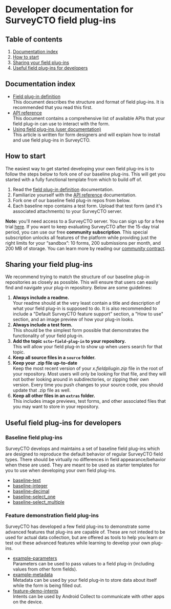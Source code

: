 # Developer documentation for SurveyCTO field plug-ins

## Table of contents

1. [Documentation index](#documentation-index)
1. [How to start](#how-to-start)
1. [Sharing your field plug-ins](#sharing-your-field-plug-ins)
1. [Useful field plug-ins for developers](#useful-field-plug-ins-for-developers)

## Documentation index

* [Field plug-in definition](https://github.com/surveycto/field-plug-in-resources/blob/master/docs/plug-in-definition.md)  
    This document describes the structure and format of field plug-ins. It is recommended that you read this first.  
* [API reference](https://github.com/surveycto/field-plug-in-resources/blob/master/docs/api-reference.md)  
    This document contains a comprehensive list of available APIs that your field plug-in can use to interact with the form.  
* [Using field plug-ins (user documentation)](https://docs.surveycto.com/02-designing-forms/03-advanced-topics/06.using-field-plug-ins.html)  
    This article is written for form designers and will explain how to install and use field plug-ins in SurveyCTO.

## How to start

The easiest way to get started developing your own field plug-ins is to follow the steps below to fork one of our baseline plug-ins. This will get you started with a fully functional template from which to build off of. 

1. Read the [field plug-in definition](docs/plug-in-definition.md) documentation.
1. Familiarize yourself with the [API reference](docs/api-reference.md) documentation.
1. Fork one of our baseline field plug-in repos from below.
1. Each baseline repo contains a test form. Upload that test form (and it's associated attachments) to your SurveyCTO server. 

**Note:** you'll need access to a SurveyCTO server. You can sign up for a free trial [here](https://login.surveycto.com/signup/step1.html). If you want to keep evaluating SurveyCTO after the 15-day trial period, you can use our free **community subscription**. This special subscription unlocks all features of the platform while providing just the right limits for your “sandbox”: 10 forms, 200 submissions per month, and 200 MB of storage. You can learn more by reading our [community contract](https://www.surveycto.com/community-contract/).

## Sharing your field plug-ins

We recommend trying to match the structure of our baseline plug-in repositories as closely as possible. This will ensure that users can easily find and navigate your plug-in repository. Below are some guidelines:

1. **Always include a readme.**  
    Your readme should at the very least contain a title and description of what your field plug-in is supposed to do. It is also recommended to include a "Default SurveyCTO feature support" section, a "How to use" section, and an image preview of how your plug-in looks.
1. **Always include a test form.**  
    This should be the simplest form possible that demonstrates the functionality of your field plug-in.
1. **Add the topic `scto-field-plug-in` to your repository.**  
    This will allow your field plug-in to show up when users search for that topic.
1. **Keep all source files in a `source` folder.**  
1. **Keep your .zip file up-to-date**  
    Keep the most recent version of your *x.fieldpliugin.zip* file in the root of your repository. Most users will only be looking for that file, and they will not bother looking around in subdirectories, or zipping their own version. Every time you push changes to your source code, you should update that .zip file as well.
1. **Keep all other files in an `extras` folder.**  
    This includes image previews, test forms, and other associated files that you may want to store in your repository. 

## Useful field plug-ins for developers

### Baseline field plug-ins

SurveyCTO develops and maintains a set of baseline field plug-ins which are designed to reproduce the default behavior of regular SurveyCTO field types. There should be virtually no differences in field appearance/behavior when these are used. They are meant to be used as starter templates for you to use when developing your own field plug-ins.

* [baseline-text](https://github.com/surveycto/baseline-text)
* [baseline-integer](https://github.com/surveycto/baseline-integer)
* [baseline-decimal](https://github.com/surveycto/baseline-decimal)
* [baseline-select_one](https://github.com/surveycto/baseline-select_one)
* [baseline-select_multiple](https://github.com/surveycto/baseline-select_multiple)

### Feature demonstration field plug-ins

SurveyCTO has developed a few field plug-ins to demonstrate some advanced features that plug-ins are capable of. These are not inteded to be used for actual data collection, but are offered as tools to help you learn or test out these advanced features while learning to develop your own plug-ins.

* [example-parameters](https://github.com/surveycto/example-parameters)  
    Parameters can be used to pass values to a field plug-in (including values from other form fields).
* [example-metadata](https://github.com/surveycto/example-metadata)  
    Metadata can be used by your field plug-in to store data about itself while the form is being filled out.
* [feature-demo-intents](https://github.com/surveycto/feature-demo-intents)  
    Intents can be used by Android Collect to communicate with other apps on the device.
